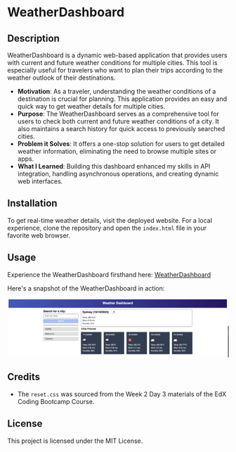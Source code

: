 # WeatherDashboard

## Description

WeatherDashboard is a dynamic web-based application that provides users with current and future weather conditions for multiple cities. This tool is especially useful for travelers who want to plan their trips according to the weather outlook of their destinations.

- **Motivation**: As a traveler, understanding the weather conditions of a destination is crucial for planning. This application provides an easy and quick way to get weather details for multiple cities.
- **Purpose**: The WeatherDashboard serves as a comprehensive tool for users to check both current and future weather conditions of a city. It also maintains a search history for quick access to previously searched cities.
- **Problem it Solves**: It offers a one-stop solution for users to get detailed weather information, eliminating the need to browse multiple sites or apps.
- **What I Learned**: Building this dashboard enhanced my skills in API integration, handling asynchronous operations, and creating dynamic web interfaces.

## Installation

To get real-time weather details, visit the deployed website. For a local experience, clone the repository and open the `index.html` file in your favorite web browser.

## Usage

Experience the WeatherDashboard firsthand here: [WeatherDashboard](https://isaacmasterman.github.io/M06C-WeatherDashboard/)

Here's a snapshot of the WeatherDashboard in action:

![WeatherDashboard Screenshot](./assets/screenshots/WeatherDashboard-screenshot-01.png)

## Credits

- The `reset.css` was sourced from the Week 2 Day 3 materials of the EdX Coding Bootcamp Course.

## License

This project is licensed under the MIT License.
